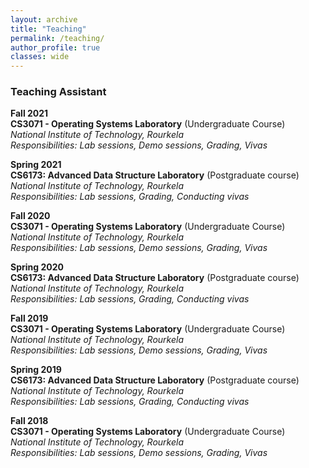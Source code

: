 ```yaml
---
layout: archive
title: "Teaching"
permalink: /teaching/
author_profile: true
classes: wide
---
```


### Teaching Assistant
**Fall 2021**<br>
**CS3071 - Operating Systems Laboratory** (Undergraduate Course) <br>
*National Institute of Technology, Rourkela* <br>
*Responsibilities: Lab sessions, Demo sessions, Grading, Vivas* <br>

**Spring 2021**<br>
**CS6173: Advanced Data Structure Laboratory** (Postgraduate course) <br>
*National Institute of Technology, Rourkela* <br>
*Responsibilities: Lab sessions, Grading, Conducting vivas* <br>

**Fall 2020**<br>
**CS3071 - Operating Systems Laboratory** (Undergraduate Course) <br>
*National Institute of Technology, Rourkela* <br>
*Responsibilities: Lab sessions, Demo sessions, Grading, Vivas* <br>

**Spring 2020**<br>
**CS6173: Advanced Data Structure Laboratory** (Postgraduate course) <br>
*National Institute of Technology, Rourkela* <br>
*Responsibilities: Lab sessions, Grading, Conducting vivas* <br>

**Fall 2019**<br>
**CS3071 - Operating Systems Laboratory** (Undergraduate Course) <br>
*National Institute of Technology, Rourkela* <br>
*Responsibilities: Lab sessions, Demo sessions, Grading, Vivas* <br>

**Spring 2019**<br>
**CS6173: Advanced Data Structure Laboratory** (Postgraduate course) <br>
*National Institute of Technology, Rourkela* <br>
*Responsibilities: Lab sessions, Grading, Conducting vivas* <br>

**Fall 2018**<br>
**CS3071 - Operating Systems Laboratory** (Undergraduate Course) <br>
*National Institute of Technology, Rourkela* <br>
*Responsibilities: Lab sessions, Demo sessions, Grading, Vivas* <br>
